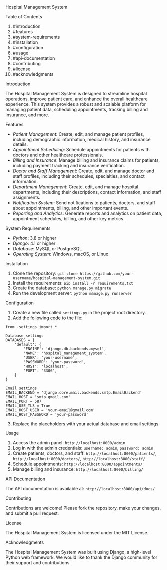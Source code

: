 Hospital Management System


Table of Contents


1. #introduction
2. #features
3. #system-requirements
4. #installation
5. #configuration
6. #usage
7. #api-documentation
8. #contributing
9. #license
10. #acknowledgments

Introduction


The Hospital Management System is designed to streamline hospital operations, improve patient care, and enhance the overall healthcare experience. This system provides a robust and scalable platform for managing patient data, scheduling appointments, tracking billing and insurance, and more.

Features


- *Patient Management*: Create, edit, and manage patient profiles, including demographic information, medical history, and insurance details.
- *Appointment Scheduling*: Schedule appointments for patients with doctors and other healthcare professionals.
- *Billing and Insurance*: Manage billing and insurance claims for patients, including payment tracking and insurance verification.
- *Doctor and Staff Management*: Create, edit, and manage doctor and staff profiles, including their schedules, specialties, and contact information.
- *Department Management*: Create, edit, and manage hospital departments, including their descriptions, contact information, and staff assignments.
- *Notification System*: Send notifications to patients, doctors, and staff about appointments, billing, and other important events.
- *Reporting and Analytics*: Generate reports and analytics on patient data, appointment schedules, billing, and other key metrics.

System Requirements


- *Python*: 3.8 or higher
- *Django*: 4.1 or higher
- *Database*: MySQL or PostgreSQL
- *Operating System*: Windows, macOS, or Linux

Installation


1. Clone the repository: `git clone https://github.com/your-username/hospital-management-system.git`
2. Install the requirements: `pip install -r requirements.txt`
3. Create the database: `python manage.py migrate`
4. Run the development server: `python manage.py runserver`

Configuration


1. Create a new file called `settings.py` in the project root directory.
2. Add the following code to the file:
```
from .settings import *

Database settings
DATABASES = {
    'default': {
        'ENGINE': 'django.db.backends.mysql',
        'NAME': 'hospital_management_system',
        'USER': 'your-username',
        'PASSWORD': 'your-password',
        'HOST': 'localhost',
        'PORT': '3306',
    }
}

Email settings
EMAIL_BACKEND = 'django.core.mail.backends.smtp.EmailBackend'
EMAIL_HOST = 'smtp.gmail.com'
EMAIL_PORT = 587
EMAIL_USE_TLS = True
EMAIL_HOST_USER = 'your-email@gmail.com'
EMAIL_HOST_PASSWORD = 'your-password'
```
3. Replace the placeholders with your actual database and email settings.

Usage


1. Access the admin panel: `http://localhost:8000/admin`
2. Log in with the admin credentials: `username: admin`, `password: admin`
3. Create patients, doctors, and staff: `http://localhost:8000/patients/`, `http://localhost:8000/doctors/`, `http://localhost:8000/staff/`
4. Schedule appointments: `http://localhost:8000/appointments/`
5. Manage billing and insurance: `http://localhost:8000/billing/`

API Documentation


The API documentation is available at: `http://localhost:8000/api/docs/`

Contributing


Contributions are welcome! Please fork the repository, make your changes, and submit a pull request.

License


The Hospital Management System is licensed under the MIT License.

Acknowledgments


The Hospital Management System was built using Django, a high-level Python web framework. We would like to thank the Django community for their support and contributions.